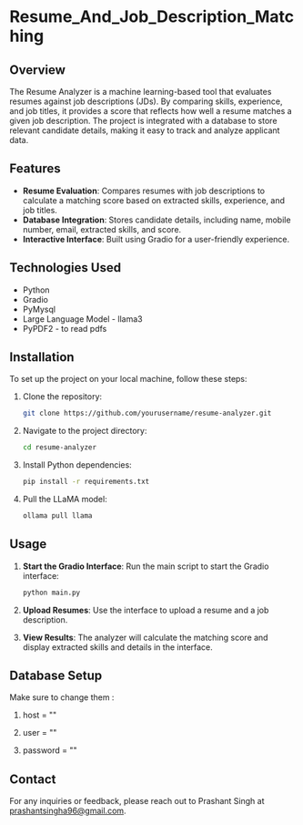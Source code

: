 # Resume_And_Job_Description_Matching

## Overview

The Resume Analyzer is a machine learning-based tool that evaluates resumes against job descriptions (JDs). By comparing skills, experience, and job titles, it provides a score that reflects how well a resume matches a given job description. The project is integrated with a database to store relevant candidate details, making it easy to track and analyze applicant data.

## Features

- **Resume Evaluation**: Compares resumes with job descriptions to calculate a matching score based on extracted skills, experience, and job titles.
- **Database Integration**: Stores candidate details, including name, mobile number, email, extracted skills, and score.
- **Interactive Interface**: Built using Gradio for a user-friendly experience.

## Technologies Used

- Python
- Gradio
- PyMysql
- Large Language Model - llama3
- PyPDF2 - to read pdfs

## Installation

To set up the project on your local machine, follow these steps:

1. Clone the repository:
   ```bash
   git clone https://github.com/yourusername/resume-analyzer.git
   ```

2. Navigate to the project directory:
   ```bash
   cd resume-analyzer
   ```

3. Install Python dependencies:
   ```bash
   pip install -r requirements.txt
   ```

4. Pull the LLaMA model:
   ```bash
   ollama pull llama
   ```

## Usage

1. **Start the Gradio Interface**:
   Run the main script to start the Gradio interface:
   ```bash
   python main.py
   ```

2. **Upload Resumes**: 
   Use the interface to upload a resume and a job description.

3. **View Results**: 
   The analyzer will calculate the matching score and display extracted skills and details in the interface.

## Database Setup

Make sure to change them :

1. host = "<Your host>"
  
2. user = "<Your Username>"
   
3. password = "<Your Password>"


## Contact

For any inquiries or feedback, please reach out to Prashant Singh at prashantsingha96@gmail.com.
